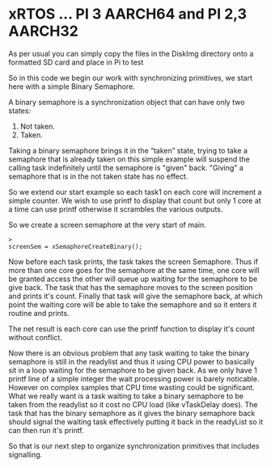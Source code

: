 
# xRTOS ... PI 3 AARCH64 and PI 2,3 AARCH32
As per usual you can simply copy the files in the DiskImg directory onto a formatted SD card and place in Pi to test
>
So in this code we begin our work with synchronizing primitives, we start here with a simple Binary Semaphore.

A binary semaphore is a synchronization object that can have only two states:
1. Not taken.
2. Taken.

Taking a binary semaphore brings it in the “taken” state, trying to take a semaphore that is already taken on this simple example will suspend the calling task indefinitely until the semaphore is "given" back. "Giving" a semaphore that is in the not taken state has no effect.
>
So we extend our start example so each task1 on each core will increment a simple counter. We wish to use printf to display that count but only 1 core at a time can use printf otherwise it scrambles the various outputs.
>
So we create a screen semaphore at the very start of main.
>
```>static SemaphoreHandle_t screenSem;
>
screenSem = xSemaphoreCreateBinary();
```  
>
Now before each task prints, the task takes the screen Semaphore. Thus if more than one core goes for the semaphore at the same time, one core will be granted access the other will queue up waiting for the semaphore to be give back. The task that has the semaphore moves to the screen position and prints it's count. Finally that task will give the semaphore back, at which point the waiting core will be able to take the semaphore and so it enters it routine and prints.
>
The net result is each core can use the printf function to display it's count without conflict.
>
Now there is an obvious problem that any task waiting to take the binary semaphore is still in the readylist and thus it using CPU power to basically sit in a loop waiting for the semaphore to be given back. As we only have 1 printf line of a simple integer the wait processing power is barely noticable. However on complex samples that CPU time wasting could be significant. What we really want is a task waiting to take a binary semaphore to be taken from the readylist so it cost no CPU load (like vTaskDelay does). The task that has the binary semaphore as it gives the binary semaphore back should signal the waiting task effectively putting it back in the readyList so it can then run it's printf.
>
So that is our next step to organize synchronization primitives that includes signalling.
